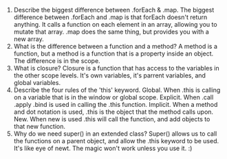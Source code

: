 1. Describe the biggest difference between .forEach & .map.
The biggest difference between .forEach and .map is that forEach doesn't return anything. It calls a function on each element in an array, allowing you to mutate that array. .map does the same thing, but provides you with a new array.	
2. What is the difference between a function and a method?
A method is a function, but a method is a function that is a property inside an object. The difference is in the scope.
3. What is closure?
Closure is a function that has access to the variables in the other scope levels. It's own variables, it's parrent variables, and global variables.
4. Describe the four rules of the 'this' keyword.
Global. When .this is calling on a variable that is in the window or global scope.
Explicit. When .call .apply .bind is used in calling the .this function.
Implicit. When a method and dot notation is used, .this is the object that the method calls upon.
New. When new is used .this will call the function, and add objects to that new function.
5. Why do we need super() in an extended class?
Super() allows us to call the functions on a parent object, and allow the .this keyword to be used. It's like eye of newt. The magic won't work unless you use it. :)
